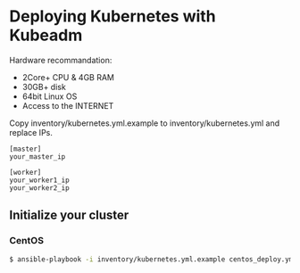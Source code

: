 # Deploying Kubernetes with Kubeadm

Hardware recommandation:

+ 2Core+ CPU & 4GB RAM
+ 30GB+ disk
+ 64bit Linux OS
+ Access to the INTERNET

Copy inventory/kubernetes.yml.example to inventory/kubernetes.yml and replace IPs.

```
[master]
your_master_ip

[worker]
your_worker1_ip
your_worker2_ip
```

## Initialize your cluster

### CentOS

```bash
$ ansible-playbook -i inventory/kubernetes.yml.example centos_deploy.yml
```
